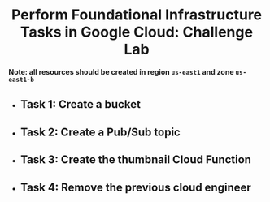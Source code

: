 <h1 align='center'>Perform Foundational Infrastructure Tasks in Google Cloud: Challenge Lab</h1>

**Note: all resources should be created in region `us-east1` and zone `us-east1-b`**

* <h2>Task 1: Create a bucket</h2>
* <h2>Task 2: Create a Pub/Sub topic</h2>
* <h2>Task 3: Create the thumbnail Cloud Function</h2>
* <h2>Task 4: Remove the previous cloud engineer</h2>

